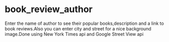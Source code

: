 # book_review_author
Enter the name of author to see their popular books,description and a link to book reviews.Also you can enter city and street for a nice background image.Done using New York Times api and Google Street View api

